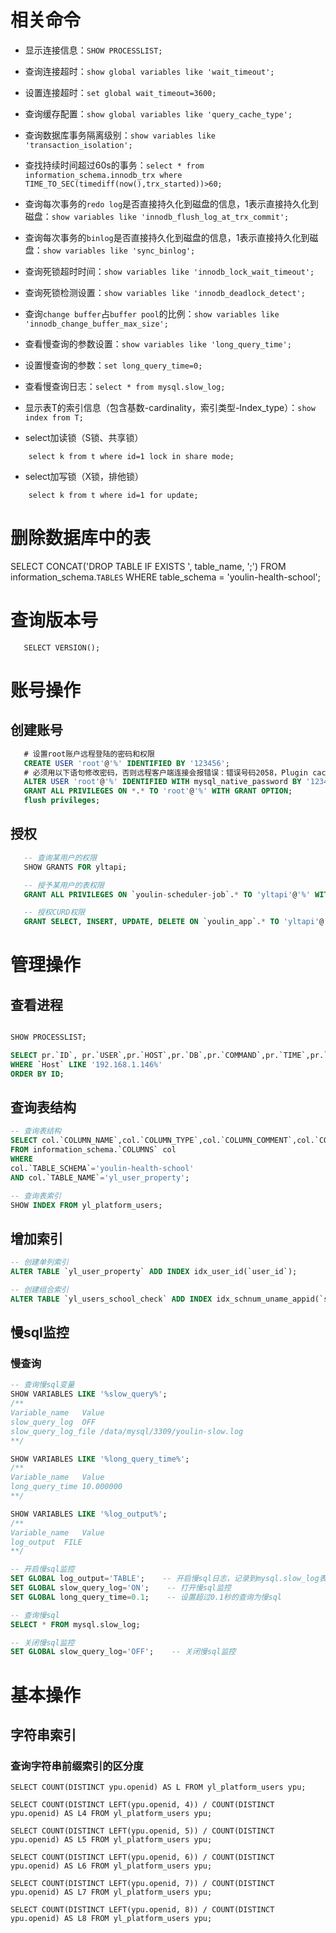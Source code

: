# 相关命令

- 显示连接信息：`SHOW PROCESSLIST;`
- 查询连接超时：`show global variables like 'wait_timeout';`
- 设置连接超时：`set global wait_timeout=3600;`
- 查询缓存配置：`show global variables like 'query_cache_type';`

- 查询数据库事务隔离级别：`show variables like 'transaction_isolation';`
- 查找持续时间超过60s的事务：`select * from information_schema.innodb_trx where TIME_TO_SEC(timediff(now(),trx_started))>60;`
- 查询每次事务的`redo log`是否直接持久化到磁盘的信息，1表示直接持久化到磁盘：`show variables like 'innodb_flush_log_at_trx_commit';`
- 查询每次事务的`binlog`是否直接持久化到磁盘的信息，1表示直接持久化到磁盘：`show variables like 'sync_binlog';`

- 查询死锁超时时间：`show variables like 'innodb_lock_wait_timeout';`
- 查询死锁检测设置：`show variables like 'innodb_deadlock_detect';`

- 查询`change buffer`占`buffer pool`的比例：`show variables like 'innodb_change_buffer_max_size';`

- 查看慢查询的参数设置：`show variables like 'long_query_time';`
- 设置慢查询的参数：`set long_query_time=0;`
- 查看慢查询日志：`select * from mysql.slow_log;`

- 显示表T的索引信息（包含基数-cardinality，索引类型-Index_type）：`show index from T;`

- select加读锁（S锁、共享锁）
```
    select k from t where id=1 lock in share mode;
```
- select加写锁（X锁，排他锁）
```    
    select k from t where id=1 for update;
```


# 删除数据库中的表
SELECT CONCAT('DROP TABLE IF EXISTS ', table_name, ';')
FROM information_schema.`TABLES`
WHERE table_schema = 'youlin-health-school';

# 查询版本号

```mysql
   SELECT VERSION();
```           

# 账号操作

## 创建账号

```sql
   # 设置root账户远程登陆的密码和权限
   CREATE USER 'root'@'%' IDENTIFIED BY '123456';
   # 必须用以下语句修改密码，否则远程客户端连接会报错误：错误号码2058，Plugin caching_sha2_password not be load: xxxxx
   ALTER USER 'root'@'%' IDENTIFIED WITH mysql_native_password BY '123456';
   GRANT ALL PRIVILEGES ON *.* TO 'root'@'%' WITH GRANT OPTION;
   flush privileges;
```

## 授权

```sql
   -- 查询某用户的权限
   SHOW GRANTS FOR yltapi;

   -- 授予某用户的表权限
   GRANT ALL PRIVILEGES ON `youlin-scheduler-job`.* TO 'yltapi'@'%' WITH GRANT OPTION;

   -- 授权CURD权限
   GRANT SELECT, INSERT, UPDATE, DELETE ON `youlin_app`.* TO 'yltapi'@'%' WITH GRANT OPTION;
```

# 管理操作

## 查看进程

```sql

SHOW PROCESSLIST;

SELECT pr.`ID`, pr.`USER`,pr.`HOST`,pr.`DB`,pr.`COMMAND`,pr.`TIME`,pr.`STATE`,pr.`TIME_MS`,pr.`INFO`,pr.`MEMORY_USED` FROM information_schema.`PROCESSLIST` pr
WHERE `Host` LIKE '192.168.1.146%'
ORDER BY ID;

```

## 查询表结构

```sql
-- 查询表结构
SELECT col.`COLUMN_NAME`,col.`COLUMN_TYPE`,col.`COLUMN_COMMENT`,col.`COLUMN_KEY`,col.`EXTRA`,col.`IS_NULLABLE` 
FROM information_schema.`COLUMNS` col
WHERE 
col.`TABLE_SCHEMA`='youlin-health-school'
AND col.`TABLE_NAME`='yl_user_property';

-- 查询表索引
SHOW INDEX FROM yl_platform_users;

```

## 增加索引

```sql
-- 创建单列索引
ALTER TABLE `yl_user_property` ADD INDEX idx_user_id(`user_id`);

-- 创建组合索引
ALTER TABLE `yl_users_school_check` ADD INDEX idx_schnum_uname_appid(`school_number`, `user_name`, `app_id`);

```

## 慢sql监控

### 慢查询

```sql
-- 查询慢sql变量
SHOW VARIABLES LIKE '%slow_query%';
/**
Variable_name	Value
slow_query_log	OFF
slow_query_log_file	/data/mysql/3309/youlin-slow.log
**/

SHOW VARIABLES LIKE '%long_query_time%';
/**
Variable_name	Value
long_query_time	10.000000
**/

SHOW VARIABLES LIKE '%log_output%';
/**
Variable_name	Value
log_output	FILE
**/

-- 开启慢sql监控
SET GLOBAL log_output='TABLE';    -- 开启慢sql日志，记录到mysql.slow_log表
SET GLOBAL slow_query_log='ON';    -- 打开慢sql监控	
SET GLOBAL long_query_time=0.1;    -- 设置超过0.1秒的查询为慢sql

-- 查询慢sql
SELECT * FROM mysql.slow_log;

-- 关闭慢sql监控
SET GLOBAL slow_query_log='OFF';    -- 关闭慢sql监控
```

# 基本操作

## 字符串索引

### 查询字符串前缀索引的区分度

```
SELECT COUNT(DISTINCT ypu.openid) AS L FROM yl_platform_users ypu;

SELECT COUNT(DISTINCT LEFT(ypu.openid, 4)) / COUNT(DISTINCT ypu.openid) AS L4 FROM yl_platform_users ypu;

SELECT COUNT(DISTINCT LEFT(ypu.openid, 5)) / COUNT(DISTINCT ypu.openid) AS L5 FROM yl_platform_users ypu;

SELECT COUNT(DISTINCT LEFT(ypu.openid, 6)) / COUNT(DISTINCT ypu.openid) AS L6 FROM yl_platform_users ypu;

SELECT COUNT(DISTINCT LEFT(ypu.openid, 7)) / COUNT(DISTINCT ypu.openid) AS L7 FROM yl_platform_users ypu;

SELECT COUNT(DISTINCT LEFT(ypu.openid, 8)) / COUNT(DISTINCT ypu.openid) AS L8 FROM yl_platform_users ypu;
```


